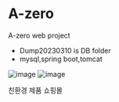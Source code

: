 # A-zero
A-zero web project
* Dump20230310 is DB folder
* mysql,spring boot,tomcat

![image](https://github.com/player283/A-zero/assets/109062002/06bfa311-5312-423b-87ea-922092589359)
![image](https://github.com/player283/A-zero/assets/109062002/b282f2f3-12ce-4c0b-973a-5dbf7c8f1abd)

친환경 제품 쇼핑몰
